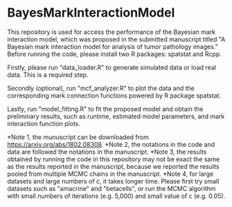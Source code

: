# BayesMarkInteractionModel
This repository is used for access the performance of the Bayesian mark interaction model, which was proposed in the submitted manuscript titled "A Bayesian mark interaction model for analysis of tumor pathology images." Before running the code, please install two R packages: spatstat and Rcpp.

Firstly, please run "data_loader.R" to generate simulated data or load real data. This is a required step.

Secondly (optional), run "mcf_analyzer.R" to plot the data and the corresponding mark connection functions powered by R package spatstat.

Lastly, run "model_fitting.R" to fit the proposed model and obtain the preliminary results, such as runtime, estimated model parameters, and mark interaction function plots. 

*Note 1, the munuscript can be downloaded from https://arxiv.org/abs/1802.08308.
*Note 2, the notations in the code and data are followed the notations in the manuscript.
*Note 3, the results obtained by running the code in this repository may not be exact the same as the results reported in the manuscript, because we reported the results pooled from multiple MCMC chains in the manuscript.
*Note 4, for large datasets and large numbers of c, it takes longer time. Please first try small datasets such as "amacrine" and "betacells", or run the MCMC algorithm with small numbers of iterations (e.g. 5,000) and small value of c (e.g. 0.05).
